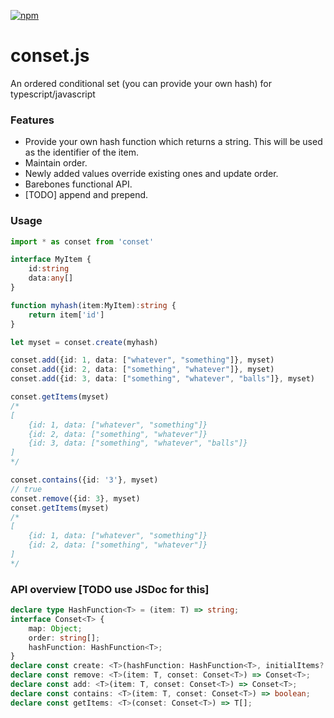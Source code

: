 [![npm](https://img.shields.io/npm/dm/localeval.svg)](https://www.npmjs.com/package/conset)
# conset.js  
An ordered conditional set (you can provide your own hash) for typescript/javascript

### Features
* Provide your own hash function which returns a string. This will be used as the identifier of the item.
* Maintain order.
* Newly added values override existing ones and update order.
* Barebones functional API.
* [TODO] append and prepend.

### Usage

```ts
import * as conset from 'conset'

interface MyItem {
	id:string
	data:any[]
}

function myhash(item:MyItem):string {
	return item['id']
}

let myset = conset.create(myhash)

conset.add({id: 1, data: ["whatever", "something"]}, myset)
conset.add({id: 2, data: ["something", "whatever"]}, myset)
conset.add({id: 3, data: ["something", "whatever", "balls"]}, myset)

conset.getItems(myset)
/* 
[
	{id: 1, data: ["whatever", "something"]}
	{id: 2, data: ["something", "whatever"]}
	{id: 3, data: ["something", "whatever", "balls"]}
] 
*/

conset.contains({id: '3'}, myset) 
// true
conset.remove({id: 3}, myset) 
conset.getItems(myset)
/* 
[
	{id: 1, data: ["whatever", "something"]}
	{id: 2, data: ["something", "whatever"]}
] 
*/
```

### API overview [TODO use JSDoc for this]
```ts
declare type HashFunction<T> = (item: T) => string;
interface Conset<T> {
    map: Object;
    order: string[];
    hashFunction: HashFunction<T>;
}
declare const create: <T>(hashFunction: HashFunction<T>, initialItems?: T[]) => Conset<T>;
declare const remove: <T>(item: T, conset: Conset<T>) => Conset<T>;
declare const add: <T>(item: T, conset: Conset<T>) => Conset<T>;
declare const contains: <T>(item: T, conset: Conset<T>) => boolean;
declare const getItems: <T>(conset: Conset<T>) => T[];
```

